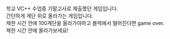 학교 VC++ 수업중 기말고사로 제출했던 게임입니다.\
간단하게 계단 위로 올라가는 게임입니다.\
제한 시간 안에 100계단을 올라가야하고 블럭에서 떨어진다면 game over.\
제한 시간 안에 올라가보세요!
